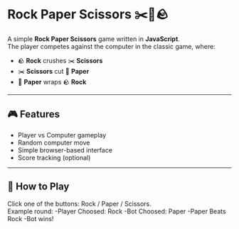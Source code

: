 # Rock Paper Scissors ✂️📄🪨

A simple **Rock Paper Scissors** game written in **JavaScript**.  
The player competes against the computer in the classic game, where:  

- 🪨 **Rock** crushes ✂️ **Scissors**  
- ✂️ **Scissors** cut 📄 **Paper**  
- 📄 **Paper** wraps 🪨 **Rock**  

---

## 🎮 Features
- Player vs Computer gameplay  
- Random computer move  
- Simple browser-based interface  
- Score tracking (optional)  

---

## 📝 How to Play
Click one of the buttons: Rock / Paper / Scissors.  
Example round:
-Player Choosed: Rock 
-Bot Choosed: Paper
-Paper Beats Rock
-Bot wins!

